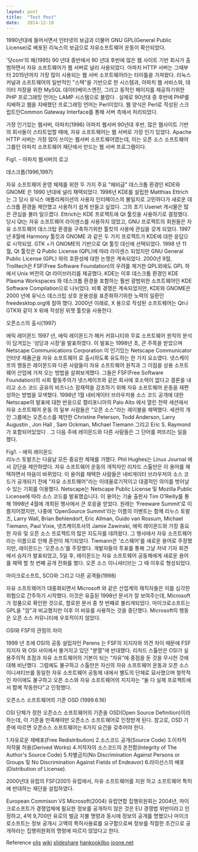 ```yaml
---
layout: post
title:  "Test Post"
date:   2014-12-10
---
```


<p class="intro"><span class="dropcap">1</span>990년대에 들어서면서 인터넷의 보급과 더불어 GNU GPL(General Public License)로 배포된 리눅스의 보급으로 자유소프트웨어 운동이 확산되었다.

<p class="intro"><span class="dropcap">'닷</span>com’의 해(1995) 90 년대 중반에서 90 년대 후반에 많은 웹 사이트 기반 회사가 출범하면서 자유 소프트웨어가 웹 서버로 널리 사용되었다. 아파치 HTTP 서버는 그때부터 2015년까지 가장 많이 사용되는 웹 서버 소프트웨어라는 타이틀을 가져왔다. 리눅스 커널과 소프트웨어의 일반적인 "스택"을 기반으로 한 시스템과, 아파치 웹 서비스와, 데이터 저장을 위한 MySQL 데이터베이스엔진, 그리고 동적인 페이지를 제공하기위한 PHP 프로그래밍 언어는 LAMP 시스템으로 불렸다 . 실제로 90년대 중 후반에 PHP를 지배하고 웹을 지배했던 프로그래밍 언어는 Perl이었다. 웹 양식은 Perl로 작성된 스크립트인Common Gateway Interface를 통해 서버 측에서 처리되었다.

<p class="intro"><span class="dropcap">가</span>장 인기있는 웹서버, 아파치(1996) 아파치 웹서버 90년대 후반, 많은 웹사이트 기반의 회사들이 스타트업할 때에, 자유 소프트웨어는 웹 서버로 가장 인기 있었다. Apache HTTP 서버는 가장 많이 쓰이는 웹서버 소프트웨어였는데, 이는 오픈 소스 소프트웨어 그룹인 아파치 소프트웨어 재단에서 만드는 웹 서버 프로그램이다.

<img src="{{ '/assets/img/apache.png' | prepend: site.baseurl }}" alt="">
<figcaption>Fig1. - 아파치 웹서버의 로고</figcaption>

데스크톱(1996,1997)
<p class="intro"><span class="dropcap">자</span>유 소프트웨어 운영 체제를 위한 두 가지 주요 "헤비급" 데스크톱 환경인 KDE와 GNOME 은 1990 년대에 널리 채택되었다. 1996년 KDE를 설립한 Matthias Ettrich는 그 당시 유닉스 애플리케이션의 사용자 인터페이스의 불일치로 고민하다가 새로운 데스크톱 환경을 제안했고 사용하기 쉽게 만들고 싶었다. 그의 초기 Usenet 게시물은 많은 관심을 불러 일으켰다. Ettrich는 KDE 프로젝트에 Qt 툴킷을 사용하기로 결정했다. 당시 Qt는 자유 소프트웨어 라이센스를 사용하지 않았고, GNU 프로젝트의 회원들은 자유 소프트웨어 데스크탑 환경을 구축하기위한 툴킷의 사용에 관심을 갖게 되었다. 1997년 8월에 Harmony 툴킷과 GNOME 과 같은 두 가지 프로젝트가 KDE에 대한 응답으로 시작되었. GTK +가 GNOME의 기반으로 Qt 툴킷 대신에 선택되었다. 1998 년 11 월, Qt 툴킷은 Q Public License (QPL)에 따라 라이센스 되었지만 GNU General Public License (GPL) 와의 호환성에 대한 논쟁은 계속되었다. 2000년 9월, Trolltech은 FSF(Free Software Foundation)의 우려를 제거한 QPL외에도 GPL 하에서 Unix 버전의 Qt 라이브러리를 제공했다. KDE는 이후 데스크톱 환경인 KDE Plasma Workspaces 와 데스크톱 환경을 포함하는 훨씬 광범위한 소프트웨어인 KDE Software Compilation으로 나뉘었다. 비록 경쟁은 계속되었지만, KDE와 GNOME은 2000 년에 유닉스 데스크탑 상호 운용성을 표준화하기위한 노력의 일환인 freedesktop.org에 참여 했다. 2000년 이래로, X 용으로 작성된 소프트웨어는 Qt나 GTK와 같이 X 위에 작성된 위젯 툴킷을 사용한다.

오픈소스의 출시(1997)
<p class="intro"><span class="dropcap">에</span>릭 레이몬드 1997 년, 에릭 레이몬드가 해커 커뮤니티와 무료 소프트웨어 원칙의 분석이 담겨있는 ‘성당과 시장’을 발표하였다. 이 발표는 1998년 초, 큰 주목을 받았으며 Netscape Communications Corporation 이 인기있는 Netscape Communicator 인터넷 제품군을 자유 소프트웨어 로 출시하도록 유도하는 한 가지 요소였다. 넷스케이프의 행동은 레이몬드와 다른 사람들이 자유 소프트웨어 원칙과 그 이점을 상용 소프트웨어 산업에 가져 오는 방법을 살펴보게했다. 그들은 FSF(Free Software Foundation)의 사회 활동주의가 넷스케이프와 같은 회사에 호소력이 없다고 결론을 내리고 소스 코드 공유의 비즈니스 잠재력을 강조하기 위해 자유 소프트웨어 운동을 재편성하는 방법을 모색했다. 1998년 1월 네비게이터 브라우저용 소스 코드 공개에 대한 Netscape의 발표에 대한 반응으로 캘리포니아의 Palo Alto 에서 열린 전략 세션에서 자유 소프트웨어 운동 의 일부 사람들은 "오픈 소스"라는 레이블을 채택했다. 세션의 개인 그룹에는 오픈소스를 제안한 Christine Peterson, Todd Anderson, Larry Augustin , Jon Hall , Sam Ockman, Michael Tiemann 그리고 Eric S. Raymond가 포함되어있었다 . 그 다음 주에 레이몬드와 다른 사람들은 그 단어를 퍼뜨리는 일을 했다.
<img src="{{ '/assets/img/reimond.png' | prepend: site.baseurl }}" alt="">
<figcaption>Fig1. - 에릭 레이몬드</figcaption>
리누스 토발즈는 다음날 모든 중요한 제재를 가했다. Phil Hughes는 Linux Journal 에서 강단을 제안하였다. 자유 소프트웨어 운동의 개척자인 리차드 스톨만은 이 용어를 채택하면서 마음이 바뀌었다. 이 용어를 채택한 사람들은 네비게이터 브라우저의 소스 코드가 공개되기 전에 "자유 소프트웨어"라는 이데올로기적이고 대결적인 의미를 벗어날 수 있는 기회를 이용했다. Netscape는 Netscape Public License 및 Mozilla Public License에 따라 소스 코드를 발표했습니다. 이 용어는 기술 출판사 Tim O'Reilly를 통해 1998년 4월에 개최된 행사에서 큰 호응을 얻었다. 원래는 ‘Freeware Summit’로 이름지어졌지만, 나중에 ‘OpenSource Summit'라는 이름의 이벤트는 함께 리누스 토발즈, Larry Wall, Brian Behlendorf, Eric Allman, Guido van Rossum, Michael Tiemann, Paul Vixie, 넷츠케이프사의 Jamie Zawinski, 에릭 레이몬드와 가장 중요한 자유 및 오픈 소스 프로젝트의 많은 지도자를 데려왔다. 그 행사에서 자유 소프트웨어라는 이름으로 인해 혼란이 제기되었다. Tiemann은 ‘소스웨어’를 새로운 용어로 주장했지만, 레이몬드는 ‘오픈소스’를 주장했다. 개발자들의 투표를 통해 그날 저녁 기자 회견에서 승자가 발표되었고, 5일 후, 레이몬드는 자유 소프트웨어 공동체에게 새로운 용어를 채택 할 첫 번째 공개 전화를 했다. 오픈 소스 이니셔티브는 그 때 이후로 형성되었다.

마이크로소프트, SCO와 그리고 다른 공격들(1998)
<p class="intro"><span class="dropcap">자</span>유 소프트웨어가 대중화되면서 Microsoft 와 같은 산업계의 재직자들은 이를 심각한 위협으로 간주하기 시작했다. 이것은 유출된 1998년 문서가 잘 보여주는데, Microsoft가 정품으로 확인한 것으로, 할로윈 문서 중 첫 번째로 불리게되었다. 마이크로소프트는 GPL을 "암"과 비교했지만 이후 이 비유를 사용하는 것을 중단했다. Microsoft의 행동은 오픈 소스 커뮤니티에 우호적이지 않았다.

OSI와 FSF의 관점의 차이
<p class="intro"><span class="dropcap">1</span>999 년 초에 OSI의 공동 설립자인 Perens 는 FSF의 지지자와 의견 차이 때문에 FSF 지지자 와 OSI 사이에서 불거지고 있던 "분열"에 반대했다. 리차드 스톨만은 OSI가 실용주의적 초점과 자유 소프트웨어의 기본이 되는 “자유”에 중점을 둔 것을 무시한 것에 대해 비난했다. 그럼에도 불구하고 스톨만은 자신의 자유 소프트웨어 운동과 오픈 소스 이니셔티브를 동일한 자유 소프트웨어 공동체 내에서 별도의 단체로 묘사했으며 철학적인 차이에도 불구하고 오픈 소스와 자유 소프트웨어의 지지자는 "둘 다 실제 프로젝트에서 함께 작동한다"고 인정했다.

오픈소스 소프트웨어의 기준 OSD (1999.6.16)
<p class="intro"><span class="dropcap">O</span>SI 단체가 정한 오픈소스 소프트웨어의 기준을 OSD(Open Source Definition)이라 하는데, 이 기준을 만족해야만 오픈소스 소프트웨어로 인정받게 된다. 참고로, OSD 기준에 따르면 오픈소스 소프트웨어는 6가지 요건을 갖추어야 한다.

1.자유로운 재배포(Free Redistribution)
2.소스코드 공개(Source Code)
3.이차적 저작물 허용(Derived Works)
4.저작자의 소스코드의 온전함(Integrity of The Author's Source Code)
5.차별금지(No Discrimination Against Persons or Groups 및 No Discrimination Against Fields of Endeavor)
6.라이선스의 배포(Distribution of License).

2000년대 유럽의 FSF(2001) 유럽에서, 자유 소프트웨어를 지원 하고 소프트웨어 특허에 반대하는 재단을 설립하였다.

European Commison VS Microsoft(2004) 유럽연합 집행위원회는 2004년, 마이크로소프트가 경쟁업체에 필요한 정보를 공개하지 않은 것은 EU 경쟁법 위반이라고 인정하고, 4억 9,700만 유로의 벌금 지불 명령과 동시에 정보의 공개를 명했으나 마이크로소프트는 정보 공개시 고액의 특허사용료를 요구함으로써 정보를 적절한 조건으로 공개하라는 집행위원회의 명령에 따르지 않았다고 한다.
</p>

Reference
[olis](https://www.olis.or.kr/license/introduction.do)
[wiki](https://ko.wikipedia.org/wiki/%EC%98%A4%ED%94%88_%EC%86%8C%EC%8A%A4)
[slideshare](https://www.slideshare.net/JerryJeong2/ss-58804386)
[hankookilbo](http://www.hankookilbo.com/News/Read/201804070914926234)
[joone.net](http://www.ohmynews.com/NWS_Web/view/at_pg.aspx?CNTN_CD=A0000256248)
